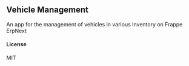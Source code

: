 ## Vehicle Management

An app for the management of vehicles in various Inventory on Frappe ErpNext

#### License

MIT
